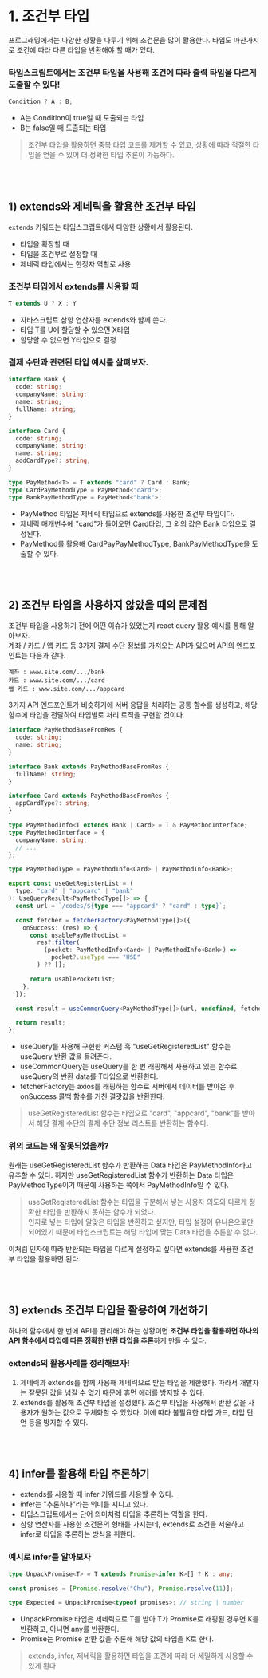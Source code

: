 # 1. 조건부 타입

프로그래밍에서는 다양한 상황을 다루기 위해 조건문을 많이 활용한다. 타입도 마찬가지로 조건에 따라 다른 타입을 반환해야 할 때가 있다.

### 타입스크립트에서는 조건부 타입을 사용해 조건에 따라 출력 타입을 다르게 도출할 수 있다!

```ts
Condition ? A : B;
```

- A는 Condition이 true일 때 도출되는 타입
- B는 false일 때 도출되는 타입

> 조건부 타입을 활용하면 중복 타입 코드를 제거할 수 있고, 상황에 따라 적절한 타입을 얻을 수 있어 더 정확한 타입 추론이 가능하다.

<br />
<br />

## 1) extends와 제네릭을 활용한 조건부 타입

`extends` 키워드는 타입스크립트에서 다양한 상황에서 활용된다.

- 타입을 확장할 때
- 타입을 조건부로 설정할 때
- 제네릭 타입에서는 한정자 역할로 사용

### 조건부 타입에서 extends를 사용할 때

```ts
T extends U ? X : Y
```

- 자바스크립트 삼항 연산자를 extends와 함께 쓴다.
- 타입 T를 U에 할당할 수 있으면 X타입
- 할당할 수 없으면 Y타입으로 결정

### 결제 수단과 관련된 타입 예시를 살펴보자.

```ts
interface Bank {
  code: string;
  companyName: string;
  name: string;
  fullName: string;
}

interface Card {
  code: string;
  companyName: string;
  name: string;
  addCardType?: string;
}

type PayMethod<T> = T extends "card" ? Card : Bank;
type CardPayMethodType = PayMethod<"card">;
type BankPayMethodType = PayMethod<"bank">;
```

- PayMethod 타입은 제네릭 타입으로 extends를 사용한 조건부 타입이다.
- 제네릭 매개변수에 "card"가 들어오면 Card타입, 그 외의 값은 Bank 타입으로 결정된다.
- PayMethod를 활용해 CardPayPayMethodType, BankPayMethodType을 도출할 수 있다.

<br />
<br />

## 2) 조건부 타입을 사용하지 않았을 때의 문제점

조건부 타입을 사용하기 전에 어떤 이슈가 있었는지 react query 활용 예시를 통해 알아보자.
<br />계좌 / 카드 / 앱 카드 등 3가지 결제 수단 정보를 가져오는 API가 있으며 API의 엔드포인트는 다음과 같다.

```
계좌 : www.site.com/.../bank
카드 : www.site.com/.../card
앱 카드 : www.site.com/.../appcard
```

3가지 API 엔드포인트가 비슷하기에 서버 응답을 처리하는 공통 함수를 생성하고, 해당 함수에 타입을 전달하여 타입별로 처리 로직을 구현할 것이다.

```ts
interface PayMethodBaseFromRes {
  code: string;
  name: string;
}

interface Bank extends PayMethodBaseFromRes {
  fullName: string;
}

interface Card extends PayMethodBaseFromRes {
  appCardType?: string;
}

type PayMethodInfo<T extends Bank | Card> = T & PayMethodInterface;
type PayMethodInterface = {
  companyName: string;
  // ...
};

type PayMethodType = PayMethodInfo<Card> | PayMethodInfo<Bank>;

export const useGetRegisterList = (
  type: "card" | "appcard" | "bank"
): UseQueryResult<PayMethodType[]> => {
  const url = `/codes/${type === "appcard" ? "card" : type}`;

  const fetcher = fetcherFactory<PayMethodType[]>({
    onSuccess: (res) => {
      const usablePayMethodList =
        res?.filter(
          (pocket: PayMethodInfo<Card> | PayMethodInfo<Bank>) =>
            pocket?.useType === "USE"
        ) ?? [];

      return usablePocketList;
    },
  });

  const result = useCommonQuery<PayMethodType[]>(url, undefined, fetcher);

  return result;
};
```

- useQuery를 사용해 구현한 커스텀 훅 "useGetRegisteredList" 함수는 useQuery 반환 값을 돌려준다.
- useCommonQuery<T>는 useQuery를 한 번 래핑해서 사용하고 있는 함수로 useQuery의 반환 data를 T타입으로 반환한다.
- fetcherFactory는 axios를 래핑하는 함수로 서버에서 데이터를 받아온 후 onSuccess 콜백 함수를 거친 결괏값을 반환한다.

> useGetRegisteredList 함수는 타입으로 "card", "appcard", "bank"를 받아서 해당 결제 수단의 결제 수단 정보 리스트를 반환하는 함수다.

### 위의 코드는 왜 잘못되었을까?

원래는 useGetRegisteredList 함수가 반환하는 Data 타입은 PayMethodInfo라고 유추할 수 있다. 하지만 useGetRegisteredList 함수가 반환하는 Data 타입은 PayMethodType이기 때문에 사용하는 쪽에서 PayMethodInfo일 수 있다.

> useGetRegisteredList 함수는 타입을 구분해서 넣는 사용자 의도와 다르게 정확한 타입을 반환하지 못하는 함수가 되었다. <br /> 인자로 넣는 타입에 알맞은 타입을 반환하고 싶지만, 타입 설정이 유니온으로만 되어있기 때문에 타입스크립트는 해당 타입에 맞는 Data 타입을 추론할 수 없다.

이처럼 인자에 따라 반환되는 타입을 다르게 설정하고 싶다면 extends를 사용한 조건부 타입을 활용하면 된다.

<br />
<br />

## 3) extends 조건부 타입을 활용하여 개선하기

하나의 함수에서 한 번에 API를 관리해야 하는 상황이면 **조건부 타입을 활용하면 하나의 API 함수에서 타입에 따른 정확한 반환 타입을 추론**하게 만들 수 있다.

### extends의 활용사례를 정리해보자!

1. 제네릭과 extends를 함께 사용해 제네릭으로 받는 타입을 제한했다. 따라서 개발자는 잘못된 값을 넘길 수 없기 때문에 휴먼 에러를 방지할 수 있다.
2. extends를 활용해 조건부 타입을 설정했다. 조건부 타입을 사용해서 반환 값을 사용자가 원하는 값으로 구체화할 수 있었다. 이에 따라 불필요한 타입 가드, 타입 단언 등을 방지할 수 있다.

<br />
<br />

## 4) infer를 활용해 타입 추론하기

- extends를 사용할 때 infer 키워드를 사용할 수 있다.
- infer는 "추론하다"라는 의미를 지니고 있다.
- 타입스크립트에서는 단어 의미처럼 타입을 추론하는 역할을 한다.
- 삼항 연산자를 사용한 조건문의 형태를 가지는데, extends로 조건을 서술하고 infer로 타입을 추론하는 방식을 취한다.

### 예시로 infer를 알아보자

```ts
type UnpackPromise<T> = T extends Promise<infer K>[] ? K : any;

const promises = [Promise.resolve("Chu"), Promise.resolve(11)];

type Expected = UnpackPromise<typeof promises>; // string | number
```

- UnpackPromise 타입은 제네릭으로 T를 받아 T가 Promise로 래핑된 경우면 K를 반환하고, 아니면 any를 반환한다.
- Promise<infer K>는 Promise 반환 값을 추론해 해당 값의 타입을 K로 한다.

> extends, infer, 제네릭을 활용하면 타입을 조건에 따라 더 세밀하게 사용할 수 있게 된다.
